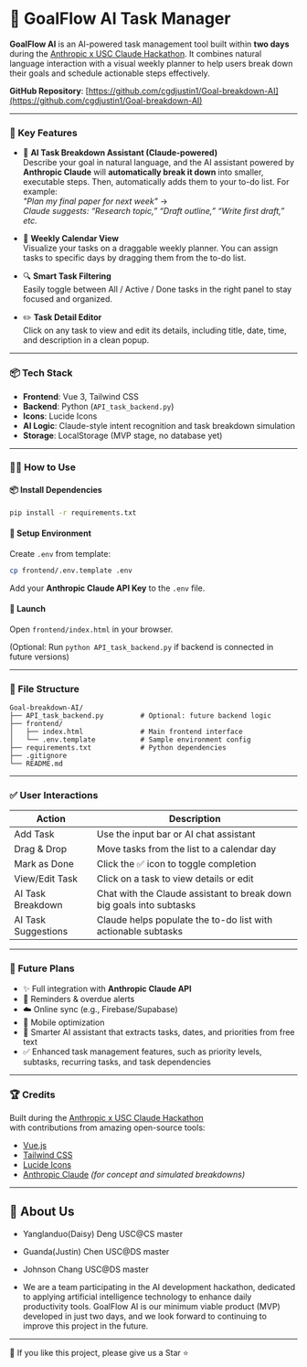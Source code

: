 # 🚀 GoalFlow AI Task Manager


**GoalFlow AI** is an AI-powered task management tool built within **two days** during the [Anthropic x USC Claude Hackathon](https://anthropic-usc-hackathon.devpost.com/). It combines natural language interaction with a visual weekly planner to help users break down their goals and schedule actionable steps effectively.

**GitHub Repository**: [https://github.com/cgdjustin1/Goal-breakdown-AI](https://github.com/cgdjustin1/Goal-breakdown-AI)

---

### 🌟 Key Features

- 🧠 **AI Task Breakdown Assistant (Claude-powered)**  
  Describe your goal in natural language, and the AI assistant powered by **Anthropic Claude** will **automatically break it down** into smaller, executable steps. Then, automatically adds them to your to-do list.
  For example:  
  _"Plan my final paper for next week"_ →  
  _Claude suggests: “Research topic,” “Draft outline,” “Write first draft,” etc._

- 📆 **Weekly Calendar View**  
  Visualize your tasks on a draggable weekly planner. You can assign tasks to specific days by dragging them from the to-do list.

- 🔍 **Smart Task Filtering**  
  Easily toggle between All / Active / Done tasks in the right panel to stay focused and organized.

- ✏️ **Task Detail Editor**  
  Click on any task to view and edit its details, including title, date, time, and description in a clean popup.

---

### 📦 Tech Stack

- **Frontend**: Vue 3, Tailwind CSS  
- **Backend**: Python (`API_task_backend.py`)  
- **Icons**: Lucide Icons  
- **AI Logic**: Claude-style intent recognition and task breakdown simulation  
- **Storage**: LocalStorage (MVP stage, no database yet)

---

### 🧑‍💻 How to Use

#### 📦 Install Dependencies

```bash
pip install -r requirements.txt
```

#### 🔧 Setup Environment

Create `.env` from template:

```bash
cp frontend/.env.template .env
```

Add your **Anthropic Claude API Key** to the `.env` file.

#### 🚀 Launch

Open `frontend/index.html` in your browser.

(Optional: Run `python API_task_backend.py` if backend is connected in future versions)

---

### 📁 File Structure

```
Goal-breakdown-AI/
├── API_task_backend.py         # Optional: future backend logic
├── frontend/
│   ├── index.html              # Main frontend interface
│   └── .env.template           # Sample environment config
├── requirements.txt            # Python dependencies
├── .gitignore
└── README.md
```

---

### ✅ User Interactions

| Action               | Description                                                             |
|----------------------|-------------------------------------------------------------------------|
| Add Task             | Use the input bar or AI chat assistant                                  |
| Drag & Drop          | Move tasks from the list to a calendar day                              |
| Mark as Done         | Click the ✅ icon to toggle completion                                  |
| View/Edit Task       | Click on a task to view details or edit                                 |
| AI Task Breakdown    | Chat with the Claude assistant to break down big goals into subtasks    |
| AI Task Suggestions  | Claude helps populate the to-do list with actionable subtasks           |

---

### 🔮 Future Plans

- ✨ Full integration with **Anthropic Claude API**  
- 🔔 Reminders & overdue alerts  
- ☁️ Online sync (e.g., Firebase/Supabase)  
- 📱 Mobile optimization  
- 🤝 Smarter AI assistant that extracts tasks, dates, and priorities from free text  
- ✅ Enhanced task management features, such as priority levels, subtasks, recurring tasks, and task dependencies

---

### 🏆 Credits

Built during the [Anthropic x USC Claude Hackathon](https://anthropic-usc-hackathon.devpost.com/)  
with contributions from amazing open-source tools:

- [Vue.js](https://vuejs.org/)  
- [Tailwind CSS](https://tailwindcss.com/)  
- [Lucide Icons](https://lucide.dev/)  
- [Anthropic Claude](https://www.anthropic.com/index/claude) *(for concept and simulated breakdowns)*

---

## 👥 About Us

- Yanglanduo(Daisy) Deng  USC@CS master
- Guanda(Justin) Chen USC@DS master
- Johnson Chang USC@DS master

- We are a team participating in the AI development hackathon, dedicated to applying artificial intelligence technology to enhance daily productivity tools. GoalFlow AI is our minimum viable product (MVP) developed in just two days, and we look forward to continuing to improve this project in the future.
---

🌟 If you like this project, please give us a Star ⭐️
